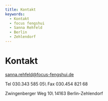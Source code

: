 ```yaml
---
title: Kontakt
keywords:
  - Kontakt
  - focus fengshui
  - Sanna Rehfeld
  - Berlin
  - Zehlendorf
---
```


# Kontakt


<sanna.rehfeld@focus-fengshui.de>

Tel 030.343 585 05\\
Fax 030.454 821 68

Zwingenberger Weg 10\\
14163 Berlin-Zehlendorf
